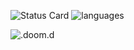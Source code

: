 ![Status Card](https://github-readme-stats.vercel.app/api?username=samwdp&hide_title=true&theme=darcula)
![languages](https://github-readme-stats.vercel.app/api/top-langs/?username=samwdp&layout=compact&theme=darcula)

![.doom.d](https://github-readme-stats.vercel.app/api/pin/?username=samwdp&repo=.doom.d&theme=darcula)
